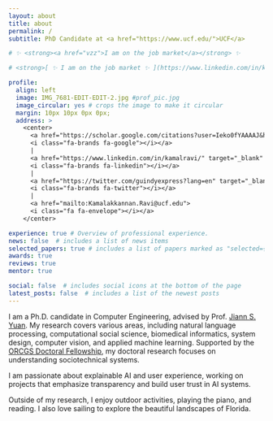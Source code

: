 ```yaml
---
layout: about
title: about
permalink: /
subtitle: PhD Candidate at <a href="https://www.ucf.edu/">UCF</a> 

# ✨ <strong><a href="vzz">I am on the job market</a></strong> ✨

# <strong>[ ✨ I am on the job market ✨ ](https://www.linkedin.com/in/kamalravi/)</strong>

profile:
  align: left
  image: IMG_7681-EDIT-EDIT-2.jpg #prof_pic.jpg
  image_circular: yes # crops the image to make it circular
  margin: 10px 10px 0px 0px;
  address: >
    <center> 
      <a href="https://scholar.google.com/citations?user=Ieko0fYAAAAJ&hl=en" target="_blank" rel="noopener noreferrer">
      <i class="fa-brands fa-google"></i></a> 
      | 
      <a href="https://www.linkedin.com/in/kamalravi/" target="_blank" rel="noopener noreferrer">
      <i class="fa-brands fa-linkedin"></i></a> 
      |
      <a href="https://twitter.com/guindyexpress?lang=en" target="_blank" rel="noopener noreferrer">
      <i class="fa-brands fa-twitter"></i></a>
      | 
      <a href="mailto:Kamalakkannan.Ravi@ucf.edu">
      <i class="fa fa-envelope"></i></a> 
    </center> 

experience: true # Overview of professional experience. 
news: false  # includes a list of news items
selected_papers: true # includes a list of papers marked as "selected={true}"
awards: true
reviews: true
mentor: true

social: false  # includes social icons at the bottom of the page
latest_posts: false  # includes a list of the newest posts
---
```



I  am a Ph.D. candidate in Computer Engineering, advised by Prof. [Jiann S. Yuan](https://www.ece.ucf.edu/person/jiann-s-yuan/). My research covers various areas, including natural language processing, computational social science, biomedical informatics, system design, computer vision, and applied machine learning. Supported by the [ORCGS Doctoral Fellowship](https://graduate.ucf.edu/fellowships/), my doctoral research focuses on understanding sociotechnical systems.

I am passionate about explainable AI and user experience, working on projects that emphasize transparency and build user trust in AI systems.

Outside of my research, I enjoy outdoor activities, playing the piano, and reading. I also love sailing to explore the beautiful landscapes of Florida.

<div style="margin-bottom: 40px;"></div>
